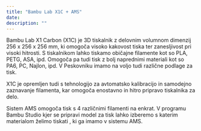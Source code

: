 ```yaml
---
title: "Bambu Lab X1C + AMS"
date: 
description: ""
---
```

Bambu Lab X1 Carbon (X1C) je 3D tiskalnik z delovnim volumnom dimenzij 256 x 256 x 256 mm, ki omogoča visoko kakovost tiska ter zanesljivost pri visoki hitrosti. S tiskalnikom lahko tiskamo običajne filamente kot so PLA, PETG, ASA, ipd. Omogoča pa tudi tisk z bolj naprednimi materiali kot so PA6, PC, Najlon, ipd. V Peskovniku imamo na voljo tudi različne podlage za tisk.

X1C je opremljen tudi s tehnologijo za avtomatsko kalibracijo in samodejno zaznavanje filamenta, kar omogoča enostavno in hitro pripravo tiskalnika za delo. 

Sistem AMS omogoča tisk s 4 različnimi filamenti na enkrat. V programu Bambu Studio kjer se pripravi model za tisk lahko izberemo s katerim materialom želimo tiskati , ki ga imamo v sistemu AMS. 